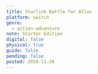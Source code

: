 ```yaml
---
title: Starlink Battle for Atlas
platform: switch
genre:
  - action-adventure
note: Starter Edition
digital: false
physical: true
guide: false
pending: false
posted: 2018-11-28
---
```

